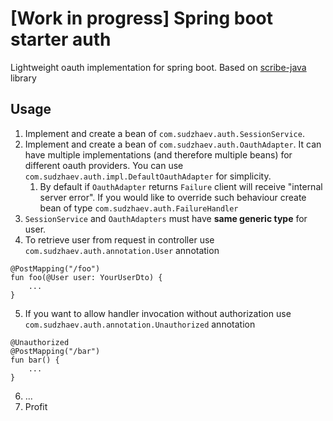 # [Work in progress] Spring boot starter auth

Lightweight oauth implementation for spring boot.
Based on [scribe-java](https://github.com/scribejava/scribejava) library

## Usage
1. Implement and create a bean of `com.sudzhaev.auth.SessionService`.
2. Implement and create a bean of `com.sudzhaev.auth.OauthAdapter`. It can have multiple implementations (and therefore multiple beans) for different oauth providers. You can use `com.sudzhaev.auth.impl.DefaultOauthAdapter` for simplicity.
    1. By default if `OauthAdapter` returns `Failure` client will receive "internal server error". If you would like to override such behaviour create bean of type `com.sudzhaev.auth.FailureHandler`
3. `SessionService` and `OauthAdapters` must have **same generic type** for user.
4. To retrieve user from request in controller use `com.sudzhaev.auth.annotation.User` annotation
```
@PostMapping("/foo")
fun foo(@User user: YourUserDto) {
    ...
}
```
5. If you want to allow handler invocation without authorization use `com.sudzhaev.auth.annotation.Unauthorized` annotation
```
@Unauthorized
@PostMapping("/bar")
fun bar() {
    ...
}
```
6. ...
7. Profit
